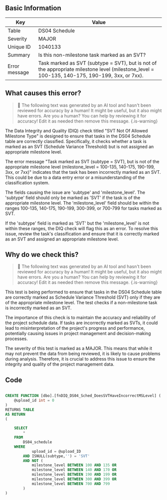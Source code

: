 ## Basic Information
| Key         | Value          |
|-------------|----------------|
| Table       | DS04 Schedule |
| Severity    | MAJOR |
| Unique ID   | 1040133   |
| Summary     | Is this non-milestone task marked as an SVT? |
| Error message | Task marked as SVT (subtype = SVT), but is not of the appropriate milestone level (milestone_level = 100-135, 140-175, 190-199, 3xx, or 7xx). |

## What causes this error?

> :robot: The following text was generated by an AI tool and hasn't been reviewed for accuracy by a human! It might be useful, but it also might have errors. Are you a human? You can help by reviewing it for accuracy! Edit it as needed then remove this message.
{.is-warning}

The Data Integrity and Quality (DIQ) check titled "SVT Not Of Allowed Milestone Type" is designed to ensure that tasks in the DS04 Schedule table are correctly classified. Specifically, it checks whether a task is marked as an SVT (Schedule Variance Threshold) but is not assigned an appropriate milestone level.

The error message "Task marked as SVT (subtype = SVT), but is not of the appropriate milestone level (milestone_level = 100-135, 140-175, 190-199, 3xx, or 7xx)" indicates that the task has been incorrectly marked as an SVT. This could be due to a data entry error or a misunderstanding of the classification system.

The fields causing the issue are 'subtype' and 'milestone_level'. The 'subtype' field should only be marked as 'SVT' if the task is of the appropriate milestone level. The 'milestone_level' field should be within the ranges 100-135, 140-175, 190-199, 300-399, or 700-799 for tasks marked as SVT.

If the 'subtype' field is marked as 'SVT' but the 'milestone_level' is not within these ranges, the DIQ check will flag this as an error. To resolve this issue, review the task's classification and ensure that it is correctly marked as an SVT and assigned an appropriate milestone level.
## Why do we check this?

> :robot: The following text was generated by an AI tool and hasn't been reviewed for accuracy by a human! It might be useful, but it also might have errors. Are you a human? You can help by reviewing it for accuracy! Edit it as needed then remove this message.
{.is-warning}

This test is being performed to ensure that tasks in the DS04 Schedule table are correctly marked as Schedule Variance Threshold (SVT) only if they are of the appropriate milestone level. The test checks if a non-milestone task is incorrectly marked as an SVT. 

The importance of this check is to maintain the accuracy and reliability of the project schedule data. If tasks are incorrectly marked as SVTs, it could lead to misinterpretation of the project's progress and performance, potentially causing issues in project management and decision-making processes. 

The severity of this test is marked as a MAJOR. This means that while it may not prevent the data from being reviewed, it is likely to cause problems during analysis. Therefore, it is crucial to address this issue to ensure the integrity and quality of the project management data.
## Code

```sql

CREATE FUNCTION [dbo].[fnDIQ_DS04_Sched_DoesSVTHaveIncorrectMSLevel] (
	@upload_id int = 0
)
RETURNS TABLE
AS RETURN
(
	
	SELECT
		*
	FROM
		DS04_schedule
	WHERE
			upload_id = @upload_ID
		AND ISNULL(subtype,'') = 'SVT'
		AND NOT (
			milestone_level BETWEEN 100 AND 135 OR 
			milestone_level BETWEEN 140 AND 170 OR
			milestone_level BETWEEN 190 AND 199 OR
			milestone_level BETWEEN 300 AND 399 OR
			milestone_level BETWEEN 700 AND 799
		)
)
```
